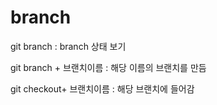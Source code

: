 # branch

git branch : branch 상태 보기

git branch + 브랜치이름 : 해당 이름의 브랜치를 만듬

git checkout+ 브랜치이름 : 해당 브랜치에 들어감